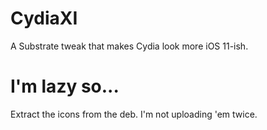 # CydiaXI
A Substrate tweak that makes Cydia look more iOS 11-ish.
# I'm lazy so...
Extract the icons from the deb. I'm not uploading 'em twice.
